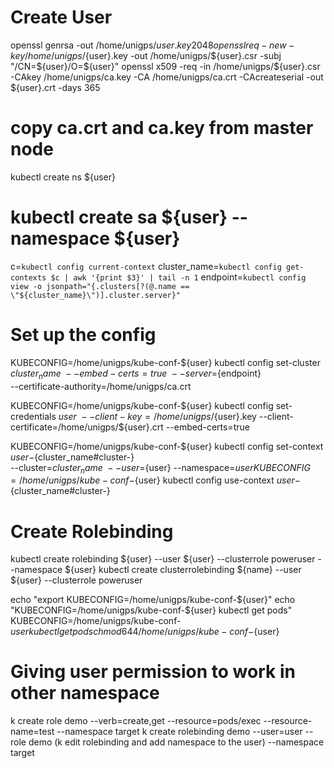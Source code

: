 # Create User
openssl genrsa -out /home/unigps/${user}.key 2048
openssl req -new -key /home/unigps/${user}.key -out /home/unigps/${user}.csr -subj "/CN=${user}/O=${user}"
openssl x509 -req -in /home/unigps/${user}.csr -CAkey /home/unigps/ca.key -CA /home/unigps/ca.crt -CAcreateserial -out ${user}.crt -days 365

# copy ca.crt and ca.key from master node
kubectl create ns ${user}
# kubectl create sa ${user} --namespace ${user}

c=`kubectl config current-context`
cluster_name=`kubectl config get-contexts $c | awk '{print $3}' | tail -n 1`
endpoint=`kubectl config view -o jsonpath="{.clusters[?(@.name == \"${cluster_name}\")].cluster.server}"`

# Set up the config
KUBECONFIG=/home/unigps/kube-conf-${user} kubectl config set-cluster ${cluster_name} \
    --embed-certs=true \
    --server=${endpoint} \
    --certificate-authority=/home/unigps/ca.crt

KUBECONFIG=/home/unigps/kube-conf-${user}  kubectl config set-credentials ${user} \
    --client-key=/home/unigps/${user}.key --client-certificate=/home/unigps/${user}.crt --embed-certs=true

KUBECONFIG=/home/unigps/kube-conf-${user} kubectl config set-context ${user}-${cluster_name#cluster-} \
    --cluster=${cluster_name} \
    --user=${user} --namespace=${user}
KUBECONFIG=/home/unigps/kube-conf-${user} kubectl config use-context ${user}-${cluster_name#cluster-}

# Create Rolebinding
kubectl create rolebinding ${user} --user ${user} --clusterrole poweruser --namespace ${user}
kubectl create clusterrolebinding ${name} --user ${user} --clusterrole poweruser


echo "export KUBECONFIG=/home/unigps/kube-conf-${user}"
echo "KUBECONFIG=/home/unigps/kube-conf-${user} kubectl get pods"
KUBECONFIG=/home/unigps/kube-conf-${user} kubectl get pods
chmod 644 /home/unigps/kube-conf-${user}

# Giving user permission to work in other namespace

k create role demo --verb=create,get --resource=pods/exec --resource-name=test --namespace target
k create rolebinding demo --user=user --role demo   (k edit rolebinding and add namespace to the user) --namespace target